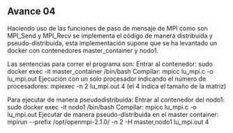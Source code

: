 ## Avance 04

Haciendo uso de las funciones de paso de mensaje de MPI como son MPI_Send y MPI_Recv se implementa el código de manera distribuida y pseudo-distribuida, esta implementación supone que se ha levantado un docker con contenedores master_container y nodo1.

Las sentencias para correr el programa son:
Entrar al contenedor: sudo docker exec -it master_container /bin/bash
Compilar: mpicc lu_mpi.c -o lu_mpi.out
Ejecución con un solo procesador indicando el número de procesadores: mpiexec -n 2 lu_mpi.out 4 (el 4 indica el tamaño de la matriz)

Para ejecutar de manera pseudodistribuida:
Entrar al contenedor del nodo1: sudo docker exec -it nodo1 /bin/bash
Compilar: mpicc lu_mpi.c -o lu_mpi.out
Ejecutar de manera pseudo-distribuida en el master container: mpirun --prefix /opt/openmpi-2.1.0/ -n 2 -H master,nodo1 lu_mpi.out 4

